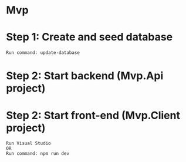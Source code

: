 # Mvp
# Step 1: Create and seed database 
    Run command: update-database

# Step 2: Start backend (Mvp.Api project) 

# Step 2: Start front-end (Mvp.Client project) 
    Run Visual Studio
    OR 
    Run command: npm run dev